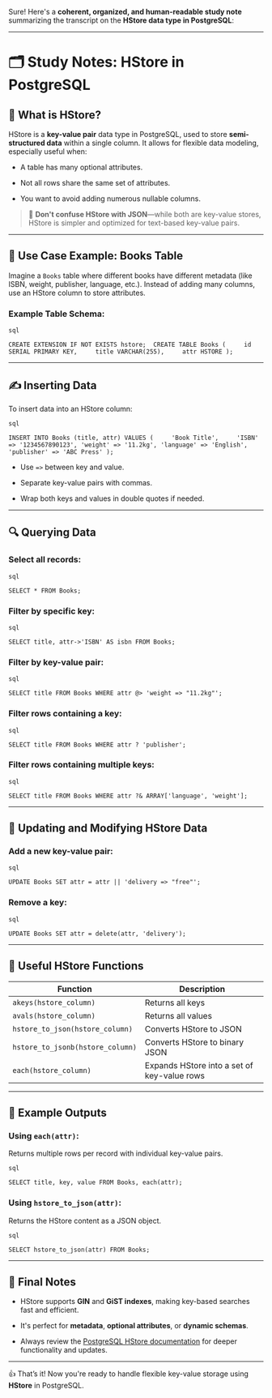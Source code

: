 Sure! Here's a **coherent, organized, and human-readable study note** summarizing the transcript on the **HStore data type in PostgreSQL**:

---

# 🗂️ Study Notes: HStore in PostgreSQL

## 📌 What is HStore?

HStore is a **key-value pair** data type in PostgreSQL, used to store **semi-structured data** within a single column. It allows for flexible data modeling, especially useful when:

- A table has many optional attributes.
    
- Not all rows share the same set of attributes.
    
- You want to avoid adding numerous nullable columns.
    

> 🔁 **Don't confuse HStore with JSON**—while both are key-value stores, HStore is simpler and optimized for text-based key-value pairs.

---

## 📘 Use Case Example: Books Table

Imagine a `Books` table where different books have different metadata (like ISBN, weight, publisher, language, etc.). Instead of adding many columns, use an HStore column to store attributes.

### Example Table Schema:
	
	sql
	
`CREATE EXTENSION IF NOT EXISTS hstore;  CREATE TABLE Books (     id SERIAL PRIMARY KEY,     title VARCHAR(255),     attr HSTORE );`

---

## ✍️ Inserting Data

To insert data into an HStore column:
	
	sql
	
`INSERT INTO Books (title, attr) VALUES (     'Book Title',     'ISBN' => '1234567890123', 'weight' => '11.2kg', 'language' => 'English', 'publisher' => 'ABC Press' );`

- Use `=>` between key and value.
    
- Separate key-value pairs with commas.
    
- Wrap both keys and values in double quotes if needed.
    

---

## 🔍 Querying Data

### Select all records:
	
	sql
	
`SELECT * FROM Books;`

### Filter by specific key:
	
	sql
	
`SELECT title, attr->'ISBN' AS isbn FROM Books;`

### Filter by key-value pair:
	
	sql
	
`SELECT title FROM Books WHERE attr @> 'weight => "11.2kg"';`

### Filter rows containing a key:
	
	sql
	
`SELECT title FROM Books WHERE attr ? 'publisher';`

### Filter rows containing multiple keys:
	
	sql
	
`SELECT title FROM Books WHERE attr ?& ARRAY['language', 'weight'];`

---

## 🔄 Updating and Modifying HStore Data

### Add a new key-value pair:
	
	sql
	
`UPDATE Books SET attr = attr || 'delivery => "free"';`

### Remove a key:
	
	sql
	
`UPDATE Books SET attr = delete(attr, 'delivery');`

---

## 🧠 Useful HStore Functions

|Function|Description|
|---|---|
|`akeys(hstore_column)`|Returns all keys|
|`avals(hstore_column)`|Returns all values|
|`hstore_to_json(hstore_column)`|Converts HStore to JSON|
|`hstore_to_jsonb(hstore_column)`|Converts HStore to binary JSON|
|`each(hstore_column)`|Expands HStore into a set of key-value rows|

---

## 🧪 Example Outputs

### Using `each(attr)`:

Returns multiple rows per record with individual key-value pairs.
	
	sql
	
`SELECT title, key, value FROM Books, each(attr);`

### Using `hstore_to_json(attr)`:

Returns the HStore content as a JSON object.
	
	sql
	
`SELECT hstore_to_json(attr) FROM Books;`

---

## 📝 Final Notes

- HStore supports **GIN** and **GiST indexes**, making key-based searches fast and efficient.
    
- It's perfect for **metadata**, **optional attributes**, or **dynamic schemas**.
    
- Always review the [PostgreSQL HStore documentation](https://www.postgresql.org/docs/current/hstore.html) for deeper functionality and updates.
    

---

👍 That’s it! Now you're ready to handle flexible key-value storage using **HStore** in PostgreSQL.